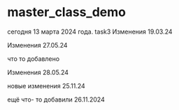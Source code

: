 # master_class_demo
сегодня 13 марта 2024 года.
task3
Изменения 19.03.24

Изменения 27.05.24

что то добавлено

Изменения 28.05.24

новые изменения 25.11.24

ещё что- то добавили 26.11.2024